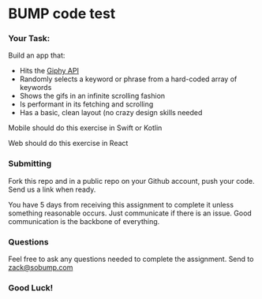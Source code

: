 # BUMP code test

### Your Task: 

Build an app that: 

* Hits the [Giphy API](https://developers.giphy.com/docs/)
* Randomly selects a keyword or phrase from a hard-coded array of keywords
* Shows the gifs in an infinite scrolling fashion
* Is performant in its fetching and scrolling
* Has a basic, clean layout (no crazy design skills needed

Mobile should do this exercise in Swift or Kotlin

Web should do this exercise in React 

### Submitting

Fork this repo and in a public repo on your Github account, push your code.  Send us a link when ready.

You have 5 days from receiving this assignment to complete it unless something reasonable occurs. Just communicate if there is an issue. Good communication is the backbone of everything.

### Questions

Feel free to ask any questions needed to complete the assignment. Send to zack@sobump.com

### Good Luck!
